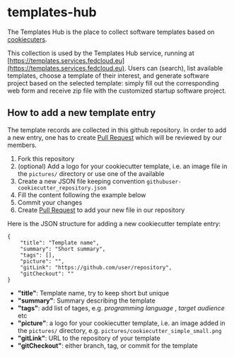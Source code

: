 # templates-hub
The Templates Hub is the place to collect software templates based on [cookiecuters](https://cookiecutter.readthedocs.io/en/stable/index.html).

This collection is used by the Templates Hub service, running at [https://templates.services.fedcloud.eu](https://templates.services.fedcloud.eu). Users can (search), list available templates, choose a template of their interest, and generate software project based on the selected template: simply fill out the corresponding web form and receive zip file with the customized startup software project.

## How to add a new template entry
The template records are collected in this github repository. In order to add a new entry, one has to create [Pull Request](https://docs.github.com/en/pull-requests/collaborating-with-pull-requests/proposing-changes-to-your-work-with-pull-requests/creating-a-pull-request) which will be reviewed by our members.

1. Fork this repository
2. (optional) Add a logo for your cookiecutter template, i.e. an image file in the `pictures/` directory or use one of the available
3. Create a new JSON file keeping convention `githubuser-cookiecutter_repository.json`
4. Fill the content following the example below
5. Commit your changes
6. Create [Pull Request](https://docs.github.com/en/pull-requests/collaborating-with-pull-requests/proposing-changes-to-your-work-with-pull-requests/creating-a-pull-request) to add your new file in our repository

Here is the JSON structure for adding a new cookiecutter template entry:
```
{
    "title": "Template name",
    "summary": "Short summary",
    "tags": [],
    "picture": "",
    "gitLink": "https://github.com/user/repository",
    "gitCheckout": ""
}
```
* **"title"**: Template name, try to keep short but unique
* **"summary"**: Summary describing the template
* **"tags"**: add list of tages, e.g. _programming language_ , _target audience_ etc
* **"picture"**: a logo for your cookiecutter template, i.e. an image added in the `pictures/` directory, e.g. `pictures/cookiecutter_simple_small.png`
* **"gitLink"**: URL to the repository of your template
* **"gitCheckout"**: either branch, tag, or commit for the template
